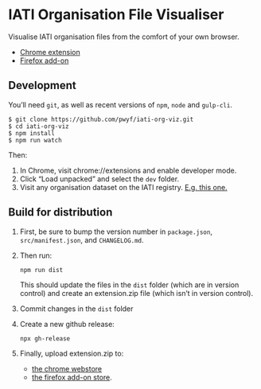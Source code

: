 # IATI Organisation File Visualiser

Visualise IATI organisation files from the comfort of your own browser.

 * [Chrome extension](https://chrome.google.com/webstore/detail/iati-organisation-file-vi/akignlamolglcjboilhajenkkkcnohjj)
 * [Firefox add-on](https://addons.mozilla.org/en-GB/firefox/addon/iati-org-file-visualiser/)

## Development

You’ll need `git`, as well as recent versions of `npm`, `node` and `gulp-cli`.

```shell
$ git clone https://github.com/pwyf/iati-org-viz.git
$ cd iati-org-viz
$ npm install
$ npm run watch
```

Then:

 1. In Chrome, visit chrome://extensions and enable developer mode.
 2. Click “Load unpacked” and select the `dev` folder.
 3. Visit any organisation dataset on the IATI registry. [E.g. this one.](https://www.iatiregistry.org/dataset/unitedstates-dosandusaid)

## Build for distribution

1. First, be sure to bump the version number in `package.json`, `src/manifest.json`, and `CHANGELOG.md`.
2. Then run:

   ```shell
   npm run dist
   ```

   This should update the files in the `dist` folder (which are in version control) and create an extension.zip file (which isn’t in version control).

3. Commit changes in the `dist` folder
4. Create a new github release:

   ```shell
   npx gh-release
   ```

5. Finally, upload extension.zip to:

    * [the chrome webstore](https://chrome.google.com/webstore/developer/dashboard/)
    * [the firefox add-on store](https://addons.mozilla.org/en-GB/developers/addons).
